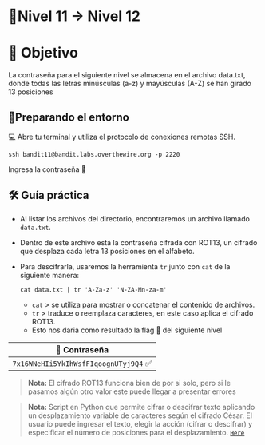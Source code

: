 # 🧩Nivel 11 → Nivel 12

# 🎯 Objetivo

La contraseña para el siguiente nivel se almacena en el archivo data.txt, donde todas las letras minúsculas (a-z) y mayúsculas (A-Z) se han girado 13 posiciones

## 🧭Preparando el entorno

💻 Abre tu terminal y utiliza el protocolo de conexiones remotas SSH.

`ssh bandit11@bandit.labs.overthewire.org -p 2220`
    
Ingresa la contraseña 🚩

## 🛠️ Guía práctica

- Al listar los archivos del directorio, encontraremos un archivo llamado `data.txt`.
- Dentro de este archivo está la contraseña cifrada con ROT13, un cifrado que desplaza cada letra 13 posiciones en el alfabeto.
- Para descifrarla, usaremos la herramienta `tr` junto con `cat` de la siguiente manera:

  `cat data.txt | tr 'A-Za-z' 'N-ZA-Mn-za-m'`

  - `cat` > se utiliza para mostrar o concatenar el contenido de archivos.
  - `tr` > traduce o reemplaza caracteres, en este caso aplica el cifrado ROT13.
  - Esto nos daria como resultado la flag 🚩 del siguiente nivel

<div align="center">

| 🔐 Contraseña |
|:-------------:|
| `7x16WNeHIi5YkIhWsfFIqoognUTyj9Q4` ✅ |

</div>

> **Nota:** El cifrado ROT13 funciona bien de por si solo, pero si le pasamos algún otro valor este puede llegar a presentar errores 

> **Nota:** Script en Python que permite cifrar o descifrar texto aplicando un desplazamiento variable de caracteres según el cifrado César.
El usuario puede ingresar el texto, elegir la acción (cifrar o descifrar) y especificar el número de posiciones para el desplazamiento. [`Here`](Codes/)
